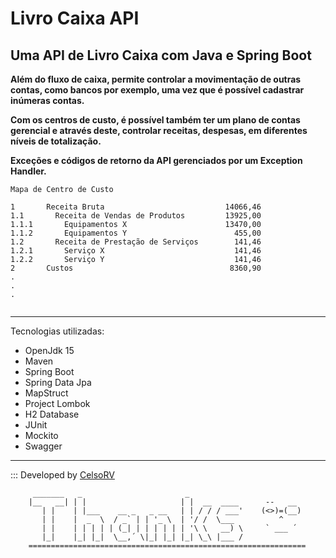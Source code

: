 # Livro Caixa API
## Uma API de Livro Caixa com Java e Spring Boot

**Além do fluxo de caixa, permite controlar a movimentação de outras contas, como bancos por exemplo, uma vez que é possível cadastrar inúmeras contas.**

**Com os centros de custo, é possível também ter um plano de contas gerencial e através deste, controlar receitas, despesas, em diferentes níveis de totalização.**

**Exceções e códigos de retorno da API gerenciados por um Exception Handler.** 

```
Mapa de Centro de Custo

1       Receita Bruta                           14066,46
1.1       Receita de Vendas de Produtos         13925,00
1.1.1       Equipamentos X                      13470,00
1.1.2       Equipamentos Y                        455,00
1.2       Receita de Prestação de Serviços        141,46
1.2.1       Serviço X                             141,46
1.2.2       Serviço Y                             141,46
2       Custos                                   8360,90
.
.
.
    
```
***

Tecnologias utilizadas:
- OpenJdk 15
- Maven
- Spring Boot
- Spring Data Jpa
- MapStruct
- Project Lombok
- H2 Database
- JUnit
- Mockito
- Swagger
***

::: Developed by [CelsoRV](https://github.com/celsorv)


```
     _______   _                       _
    |__   __| | |                     | |  __  ____      --   __
       | |    | |___    __ _   _ __   | | / / / ___'    (<>)=(__)
       | |    |  _  \  / _` | | '_ \  | '/ /  \___          ^
       | |    | | | | | (_| | | | | | | '\ \   __) \     ` ___ ´
       |_|    |_| |_|  \__,´ \|_| |_| |_| \_\ |___ /
    ==============================================================
```
